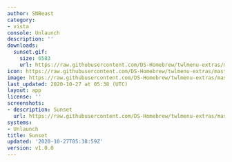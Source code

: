 ```yaml
---
author: SNBeast
category:
- vista
console: Unlaunch
description: ''
downloads:
  sunset.gif:
    size: 6583
    url: https://raw.githubusercontent.com/DS-Homebrew/twlmenu-extras/master/_nds/TWiLightMenu/unlaunch/backgrounds/sunset.gif
icon: https://raw.githubusercontent.com/DS-Homebrew/twlmenu-extras/master/_nds/TWiLightMenu/unlaunch/backgrounds/sunset.gif
image: https://raw.githubusercontent.com/DS-Homebrew/twlmenu-extras/master/_nds/TWiLightMenu/unlaunch/backgrounds/sunset.gif
last_updated: 2020-10-27 at 05:38 (UTC)
layout: app
license: ''
screenshots:
- description: Sunset
  url: https://raw.githubusercontent.com/DS-Homebrew/twlmenu-extras/master/_nds/TWiLightMenu/unlaunch/backgrounds/sunset.gif
systems:
- Unlaunch
title: Sunset
updated: '2020-10-27T05:38:59Z'
version: v1.0.0
---
```

